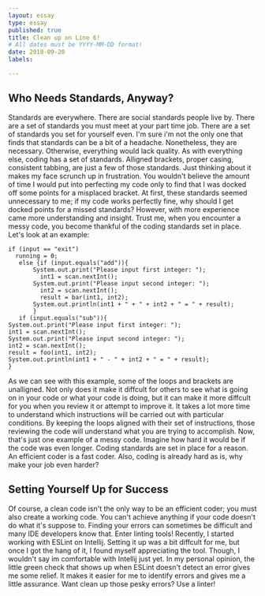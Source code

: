 ```yaml
---
layout: essay
type: essay
published: true
title: Clean up on Line 6!
# All dates must be YYYY-MM-DD format!
date: 2018-09-20
labels:

---
```


## Who Needs Standards, Anyway?
  Standards are everywhere. There are social standards people live by. There are a set of standards you must meet 
 at your part time job. There are a set of standards you set for yourself even. I'm sure i'm not the only one that 
 finds that standards can be a bit of a headache. Nonetheless, they are necessary. Otherwise, everything would lack 
 quality. As with everything else, coding has a set of standards. Alligned brackets, proper casing, consistent tabbing, 
 are just a few of those standards. Just thinking about it makes my face scrunch up in frustration. You wouldn't believe
 the amount of time I would put into perfecting my code only to find that I was docked off some points for a misplaced 
 bracket. 
      At first, these standards seemed unnecessary to me; if my code works perfectly fine, why should I get docked points for
    a missed standards? However, with more experience came more understanding and insight. Trust me, when you encounter
    a messy code, you become thankful of the coding standards set in place. Let's look at an example:
   ``` 
   if (input == "exit")
     running = 0;
      else {if (input.equals("add")){
          System.out.print("Please input first integer: ");
            int1 = scan.nextInt();
          System.out.print("Please input second integer: ");
            int2 = scan.nextInt();
            result = bar(int1, int2);
          System.out.println(int1 + " + " + int2 + " = " + result);
          }
      if (input.equals("sub")){
System.out.print("Please input first integer: ");
int1 = scan.nextInt();
System.out.print("Please input second integer: ");
int2 = scan.nextInt();
result = foo(int1, int2);
System.out.println(int1 + " - " + int2 + " = " + result);
}
```
  As we can see with this example, some of the loops and brackets are unalligned. Not only does it make it diffcult for others
to see what is going on in your code or what your code is doing, but it can make it more diffcult for you when you review 
it or attempt to improve it. It takes a lot more time to understand which instructions will be carried out with particular 
conditions. By keeping the loops aligned with their set of instructions, those reviewing the code will understand what 
you are trying to accomplish. Now, that's just one example of a messy code. Imagine how hard it would be if the code was 
even longer. Coding standards are set in place for a reason. An efficient coder is a fast coder. Also, coding is already hard
as is, why make your job even harder? 

## Setting Yourself Up for Success

  Of course, a clean code isn't the only way to be an efficient coder; you must also create a working code. You can't 
achieve anything if your code doesn't do what it's suppose to. Finding your errors can sometimes be difficult and 
many IDE developers know that. Enter linting tools! 
  Recently, I started working with ESLint on Intellij. Setting it up was a bit diffcult for me, but once I got the hang
of it, I found myself appreciating the tool. Though, I wouldn't say im comfortable with Intellij just yet. In my personal 
opinion, the little green check that shows up when ESLint doesn't detect an error gives me some relief. It makes it 
easier for me to identify errors and gives me a little assurance. Want clean up those pesky errors? Use a linter!

